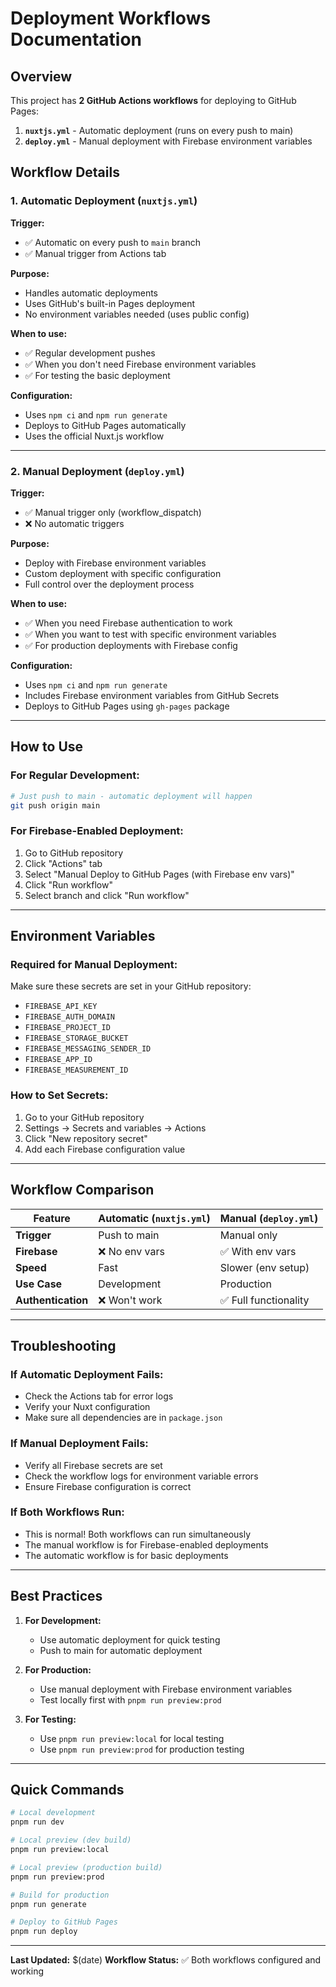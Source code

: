 # Deployment Workflows Documentation

## Overview

This project has **2 GitHub Actions workflows** for deploying to GitHub Pages:

1. **`nuxtjs.yml`** - Automatic deployment (runs on every push to main)
2. **`deploy.yml`** - Manual deployment with Firebase environment variables

## Workflow Details

### 1. Automatic Deployment (`nuxtjs.yml`)

**Trigger:** 
- ✅ Automatic on every push to `main` branch
- ✅ Manual trigger from Actions tab

**Purpose:**
- Handles automatic deployments
- Uses GitHub's built-in Pages deployment
- No environment variables needed (uses public config)

**When to use:**
- ✅ Regular development pushes
- ✅ When you don't need Firebase environment variables
- ✅ For testing the basic deployment

**Configuration:**
- Uses `npm ci` and `npm run generate`
- Deploys to GitHub Pages automatically
- Uses the official Nuxt.js workflow

---

### 2. Manual Deployment (`deploy.yml`)

**Trigger:**
- ✅ Manual trigger only (workflow_dispatch)
- ❌ No automatic triggers

**Purpose:**
- Deploy with Firebase environment variables
- Custom deployment with specific configuration
- Full control over the deployment process

**When to use:**
- ✅ When you need Firebase authentication to work
- ✅ When you want to test with specific environment variables
- ✅ For production deployments with Firebase config

**Configuration:**
- Uses `npm ci` and `npm run generate`
- Includes Firebase environment variables from GitHub Secrets
- Deploys to GitHub Pages using `gh-pages` package

---

## How to Use

### For Regular Development:
```bash
# Just push to main - automatic deployment will happen
git push origin main
```

### For Firebase-Enabled Deployment:
1. Go to GitHub repository
2. Click "Actions" tab
3. Select "Manual Deploy to GitHub Pages (with Firebase env vars)"
4. Click "Run workflow"
5. Select branch and click "Run workflow"

---

## Environment Variables

### Required for Manual Deployment:
Make sure these secrets are set in your GitHub repository:
- `FIREBASE_API_KEY`
- `FIREBASE_AUTH_DOMAIN`
- `FIREBASE_PROJECT_ID`
- `FIREBASE_STORAGE_BUCKET`
- `FIREBASE_MESSAGING_SENDER_ID`
- `FIREBASE_APP_ID`
- `FIREBASE_MEASUREMENT_ID`

### How to Set Secrets:
1. Go to your GitHub repository
2. Settings → Secrets and variables → Actions
3. Click "New repository secret"
4. Add each Firebase configuration value

---

## Workflow Comparison

| Feature | Automatic (`nuxtjs.yml`) | Manual (`deploy.yml`) |
|---------|---------------------------|------------------------|
| **Trigger** | Push to main | Manual only |
| **Firebase** | ❌ No env vars | ✅ With env vars |
| **Speed** | Fast | Slower (env setup) |
| **Use Case** | Development | Production |
| **Authentication** | ❌ Won't work | ✅ Full functionality |

---

## Troubleshooting

### If Automatic Deployment Fails:
- Check the Actions tab for error logs
- Verify your Nuxt configuration
- Make sure all dependencies are in `package.json`

### If Manual Deployment Fails:
- Verify all Firebase secrets are set
- Check the workflow logs for environment variable errors
- Ensure Firebase configuration is correct

### If Both Workflows Run:
- This is normal! Both workflows can run simultaneously
- The manual workflow is for Firebase-enabled deployments
- The automatic workflow is for basic deployments

---

## Best Practices

1. **For Development:**
   - Use automatic deployment for quick testing
   - Push to main for automatic deployment

2. **For Production:**
   - Use manual deployment with Firebase environment variables
   - Test locally first with `pnpm run preview:prod`

3. **For Testing:**
   - Use `pnpm run preview:local` for local testing
   - Use `pnpm run preview:prod` for production testing

---

## Quick Commands

```bash
# Local development
pnpm run dev

# Local preview (dev build)
pnpm run preview:local

# Local preview (production build)
pnpm run preview:prod

# Build for production
pnpm run generate

# Deploy to GitHub Pages
pnpm run deploy
```

---

**Last Updated:** $(date)
**Workflow Status:** ✅ Both workflows configured and working 